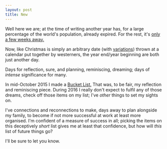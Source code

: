 ```yaml
---
layout: post
title: New
---
```


Well here we are; at the time of writing another year has, for a large percentage of the world's population, already expired.  For the rest, it's [only a few weeks away.](http://www.timeanddate.com/holidays/china/spring-festival)

Now, like Christmas is simply an arbitrary date (with [variations](http://www.timeanddate.com/holidays/common/orthodox-christmas-day)) thrown at a calendar put together by westerners, the year end/year beginning are both just another day. 

Days for reflection, sure, and planning, reminiscing, dreaming; days of *intense* significance for many.

In mid-October 2015 I made a [Bucket List.](http://bazbt3.re-app.net/2015/10/17/bucket-2015-10-17/)  That was, to be fair, my reflection and reminiscing piece.  During 2016 I really don't expect to fulfil any of those dreams, check off those items on my list; I've *other* things to set my sights on.

I've connections and reconnections to make, days away to plan alongside my family, to become if not more successful at work at least more organised.  I'm confident of a measure of success in all; picking the items on this deceptively *short* list gives me at least that confidence, but how will *this* list of future things go? 

I'll be sure to let you know. 